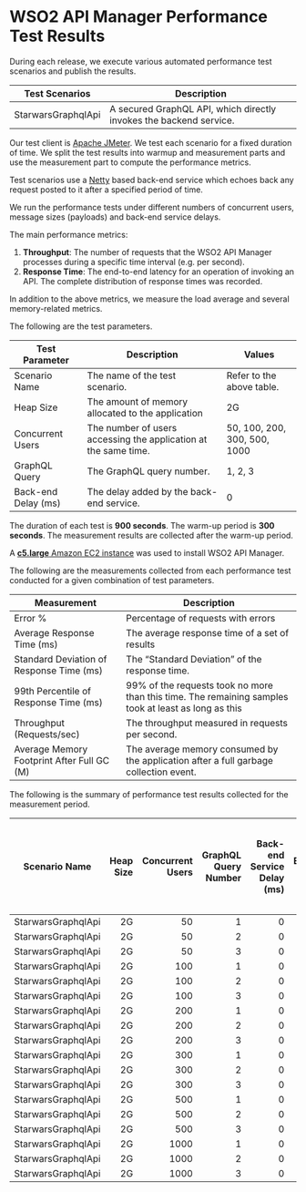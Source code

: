 # WSO2 API Manager Performance Test Results

During each release, we execute various automated performance test scenarios and publish the results.

| Test Scenarios | Description |
| --- | --- |
| StarwarsGraphqlApi | A secured GraphQL API, which directly invokes the backend service. |

Our test client is [Apache JMeter](https://jmeter.apache.org/index.html). We test each scenario for a fixed duration of
time. We split the test results into warmup and measurement parts and use the measurement part to compute the
performance metrics.

Test scenarios use a [Netty](https://netty.io/) based back-end service which echoes back any request
posted to it after a specified period of time.

We run the performance tests under different numbers of concurrent users, message sizes (payloads) and back-end service
delays.

The main performance metrics:

1. **Throughput**: The number of requests that the WSO2 API Manager processes during a specific time interval (e.g. per second).
2. **Response Time**: The end-to-end latency for an operation of invoking an API. The complete distribution of response times was recorded.

In addition to the above metrics, we measure the load average and several memory-related metrics.

The following are the test parameters.

| Test Parameter | Description | Values |
| --- | --- | --- |
| Scenario Name | The name of the test scenario. | Refer to the above table. |
| Heap Size | The amount of memory allocated to the application | 2G |
| Concurrent Users | The number of users accessing the application at the same time. | 50, 100, 200, 300, 500, 1000 |
| GraphQL Query | The GraphQL query number. | 1, 2, 3 |
| Back-end Delay (ms) | The delay added by the back-end service. | 0 |

The duration of each test is **900 seconds**. The warm-up period is **300 seconds**.
The measurement results are collected after the warm-up period.

A [**c5.large** Amazon EC2 instance](https://aws.amazon.com/ec2/instance-types/) was used to install WSO2 API Manager.

The following are the measurements collected from each performance test conducted for a given combination of
test parameters.

| Measurement | Description |
| --- | --- |
| Error % | Percentage of requests with errors |
| Average Response Time (ms) | The average response time of a set of results |
| Standard Deviation of Response Time (ms) | The “Standard Deviation” of the response time. |
| 99th Percentile of Response Time (ms) | 99% of the requests took no more than this time. The remaining samples took at least as long as this |
| Throughput (Requests/sec) | The throughput measured in requests per second. |
| Average Memory Footprint After Full GC (M) | The average memory consumed by the application after a full garbage collection event. |

The following is the summary of performance test results collected for the measurement period.

|  Scenario Name | Heap Size | Concurrent Users | GraphQL Query Number | Back-end Service Delay (ms) | Error % | Throughput (Requests/sec) | Average Response Time (ms) | Standard Deviation of Response Time (ms) | 99th Percentile of Response Time (ms) | WSO2 API Manager GC Throughput (%) | Average WSO2 API Manager Memory Footprint After Full GC (M) |
|---|---:|---:|---:|---:|---:|---:|---:|---:|---:|---:|---:|
|  StarwarsGraphqlApi | 2G | 50 | 1 | 0 | 0 | 1651.25 | 30.21 | 24.5 | 137 | 94.54 |  |
|  StarwarsGraphqlApi | 2G | 50 | 2 | 0 | 0 | 975.2 | 51.19 | 35.89 | 183 | 94.83 |  |
|  StarwarsGraphqlApi | 2G | 50 | 3 | 0 | 0 | 656.55 | 76.04 | 36.57 | 197 | 95.22 |  |
|  StarwarsGraphqlApi | 2G | 100 | 1 | 0 | 0 | 1649.32 | 60.54 | 39.2 | 208 | 94.73 |  |
|  StarwarsGraphqlApi | 2G | 100 | 2 | 0 | 0 | 990.47 | 100.86 | 57.88 | 291 | 94.8 |  |
|  StarwarsGraphqlApi | 2G | 100 | 3 | 0 | 0 | 637.06 | 156.88 | 64.05 | 339 | 95.22 |  |
|  StarwarsGraphqlApi | 2G | 200 | 1 | 0 | 0 | 1619.98 | 123.37 | 65.41 | 339 | 94.52 |  |
|  StarwarsGraphqlApi | 2G | 200 | 2 | 0 | 0 | 928.72 | 215.29 | 101.54 | 515 | 94.63 |  |
|  StarwarsGraphqlApi | 2G | 200 | 3 | 0 | 0 | 640.8 | 312.18 | 106.99 | 595 | 95.16 |  |
|  StarwarsGraphqlApi | 2G | 300 | 1 | 0 | 0 | 1607.17 | 186.59 | 87.52 | 449 | 94.41 |  |
|  StarwarsGraphqlApi | 2G | 300 | 2 | 0 | 0 | 933.99 | 321.31 | 135.45 | 707 | 94.42 |  |
|  StarwarsGraphqlApi | 2G | 300 | 3 | 0 | 0 | 611 | 490.95 | 148.56 | 875 | 95.29 |  |
|  StarwarsGraphqlApi | 2G | 500 | 1 | 0 | 0 | 1628.22 | 307.15 | 119.89 | 639 | 94.47 |  |
|  StarwarsGraphqlApi | 2G | 500 | 2 | 0 | 0 | 915.2 | 546.22 | 196.12 | 1079 | 94.73 |  |
|  StarwarsGraphqlApi | 2G | 500 | 3 | 0 | 0 | 616.19 | 811.17 | 200.72 | 1319 | 94.93 |  |
|  StarwarsGraphqlApi | 2G | 1000 | 1 | 0 | 0 | 1382.94 | 722.55 | 312.73 | 1831 | 86.43 | 559.311 |
|  StarwarsGraphqlApi | 2G | 1000 | 2 | 0 | 0 | 816.77 | 1222.16 | 401.48 | 2463 | 90.78 | 497 |
|  StarwarsGraphqlApi | 2G | 1000 | 3 | 0 | 0 | 532.66 | 1874.1 | 296.05 | 2671 | 92.52 |  |

